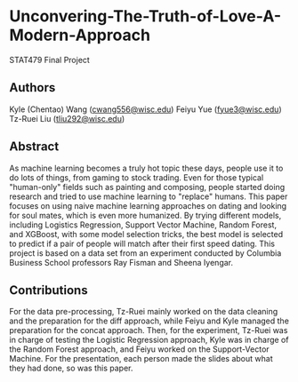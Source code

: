 # Unconvering-The-Truth-of-Love-A-Modern-Approach
STAT479 Final Project

## Authors
Kyle (Chentao) Wang (cwang556@wisc.edu)
Feiyu Yue (fyue3@wisc.edu)
Tz-Ruei Liu (tliu292@wisc.edu)

## Abstract
As machine learning becomes a truly hot topic these days, people use it to do lots of things, from gaming to stock trading. Even for those typical "human-only" fields such as painting and composing, people started doing research and tried to use machine learning to "replace" humans. This paper focuses on using naive machine learning approaches on dating and looking for soul mates, which is even more humanized. By trying different models, including Logistics Regression, Support Vector Machine, Random Forest, and XGBoost, with some model selection tricks, the best model is selected to predict if a pair of people will match after their first speed dating. This project is based on a data set from an experiment conducted by Columbia Business School professors Ray Fisman and Sheena Iyengar.

## Contributions
For the data pre-processing, Tz-Ruei mainly worked on the data cleaning and the preparation for the diff approach, while Feiyu and Kyle managed the preparation for the concat approach. Then, for the experiment, Tz-Ruei was in charge of testing the Logistic Regression approach, Kyle was in charge of the Random Forest approach, and Feiyu worked on the Support-Vector Machine. For the presentation, each person made the slides about what they had done, so was this paper.
